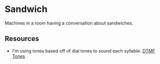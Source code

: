 # Sandwich
Machines in a room having a conversation about sandwiches.

## Resources
- I'm using tones based off of dial tones to sound each syllable. [DTMF Tones](http://www.dialabc.com/sound/dtmf.html)
